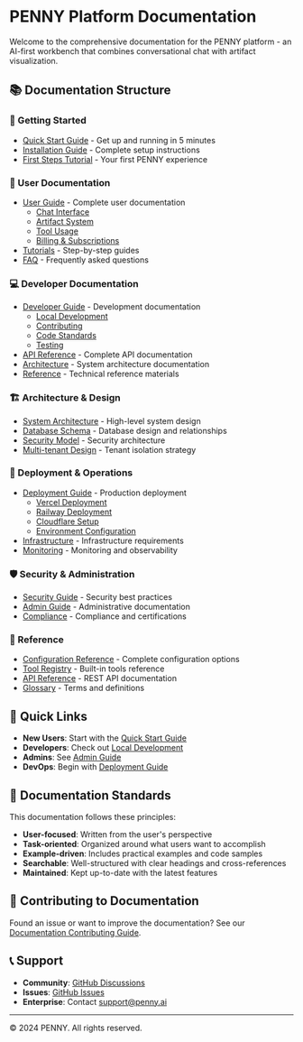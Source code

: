 # PENNY Platform Documentation

Welcome to the comprehensive documentation for the PENNY platform - an AI-first workbench that combines conversational chat with artifact visualization.

## 📚 Documentation Structure

### 🚀 Getting Started
- [Quick Start Guide](./user-guide/quick-start.md) - Get up and running in 5 minutes
- [Installation Guide](./deployment/installation.md) - Complete setup instructions
- [First Steps Tutorial](./tutorials/first-steps.md) - Your first PENNY experience

### 👥 User Documentation
- [User Guide](./user-guide/) - Complete user documentation
  - [Chat Interface](./user-guide/chat-interface.md)
  - [Artifact System](./user-guide/artifacts.md)
  - [Tool Usage](./user-guide/tools.md)
  - [Billing & Subscriptions](./user-guide/billing.md)
- [Tutorials](./tutorials/) - Step-by-step guides
- [FAQ](./user-guide/faq.md) - Frequently asked questions

### 💻 Developer Documentation
- [Developer Guide](./developer-guide/) - Development documentation
  - [Local Development](./developer-guide/local-development.md)
  - [Contributing](./developer-guide/contributing.md)
  - [Code Standards](./developer-guide/code-standards.md)
  - [Testing](./developer-guide/testing.md)
- [API Reference](./api/) - Complete API documentation
- [Architecture](./architecture/) - System architecture documentation
- [Reference](./reference/) - Technical reference materials

### 🏗️ Architecture & Design
- [System Architecture](./architecture/overview.md) - High-level system design
- [Database Schema](./architecture/database.md) - Database design and relationships
- [Security Model](./security/overview.md) - Security architecture
- [Multi-tenant Design](./architecture/multi-tenant.md) - Tenant isolation strategy

### 🚀 Deployment & Operations
- [Deployment Guide](./deployment/) - Production deployment
  - [Vercel Deployment](./deployment/vercel.md)
  - [Railway Deployment](./deployment/railway.md)
  - [Cloudflare Setup](./deployment/cloudflare.md)
  - [Environment Configuration](./deployment/environment.md)
- [Infrastructure](./deployment/infrastructure.md) - Infrastructure requirements
- [Monitoring](./deployment/monitoring.md) - Monitoring and observability

### 🛡️ Security & Administration
- [Security Guide](./security/) - Security best practices
- [Admin Guide](./admin/) - Administrative documentation
- [Compliance](./security/compliance.md) - Compliance and certifications

### 📖 Reference
- [Configuration Reference](./reference/configuration.md) - Complete configuration options
- [Tool Registry](./reference/tools.md) - Built-in tools reference
- [API Reference](./api/) - REST API documentation
- [Glossary](./reference/glossary.md) - Terms and definitions

## 🎯 Quick Links

- **New Users**: Start with the [Quick Start Guide](./user-guide/quick-start.md)
- **Developers**: Check out [Local Development](./developer-guide/local-development.md)
- **Admins**: See [Admin Guide](./admin/overview.md)
- **DevOps**: Begin with [Deployment Guide](./deployment/installation.md)

## 📝 Documentation Standards

This documentation follows these principles:
- **User-focused**: Written from the user's perspective
- **Task-oriented**: Organized around what users want to accomplish
- **Example-driven**: Includes practical examples and code samples
- **Searchable**: Well-structured with clear headings and cross-references
- **Maintained**: Kept up-to-date with the latest features

## 🤝 Contributing to Documentation

Found an issue or want to improve the documentation? See our [Documentation Contributing Guide](./developer-guide/contributing.md#documentation).

## 📞 Support

- **Community**: [GitHub Discussions](https://github.com/madfam-io/penny/discussions)
- **Issues**: [GitHub Issues](https://github.com/madfam-io/penny/issues)
- **Enterprise**: Contact support@penny.ai

---

© 2024 PENNY. All rights reserved.
